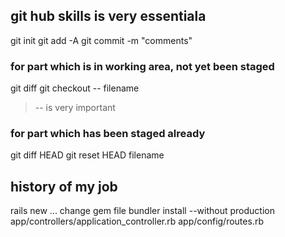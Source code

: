 ## git hub skills is very essentiala
git init
git add -A
git commit -m "comments"

### for part which is in working area, not yet been staged
git diff
git checkout -- filename
> -- is very important

### for part which has been staged already
git diff HEAD
git reset HEAD filename


## history of my job
rails new ...
change gem file
bundler install --without production
app/controllers/application_controller.rb
app/config/routes.rb

